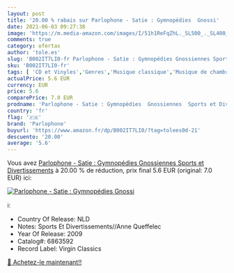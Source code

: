 ```yaml
---
layout: post
title: '20.00 % rabais sur Parlophone - Satie : Gymnopédies  Gnossi'
date: 2021-06-03 09:27:38
image: 'https://m.media-amazon.com/images/I/51h1ReFqZhL._SL500_._SL400_.jpg'
comments: true
category: ofertas
author: 'tole.es'
slug: 'B002IT7LI0-fr Parlophone - Satie : Gymnopédies Gnossiennes Sports et...'
sku: 'B002IT7LI0-fr'
tags: [ 'CD et Vinyles','Genres','Musique classique','Musique de chambre','parlophone', ]
actualPrice: 5.6 EUR
currency: EUR
price: 5.6
comparePrice: 7.0 EUR
prodname: 'Parlophone - Satie : Gymnopédies  Gnossiennes  Sports et Divertissements'
country: 'fr'
flag: '🇫🇷'
brand: 'Parlophone'
buyurl: 'https://www.amazon.fr/dp/B002IT7LI0/?tag=tolees0d-21'
descuento: '20.00'
average: '5.6'
---
```


Vous avez [Parlophone - Satie : Gymnopédies  Gnossiennes  Sports et Divertissements](https://www.amazon.fr/dp/B002IT7LI0/?tag=tolees0d-21)  à  20.00 % de réduction, prix final  5.6 EUR (original: 7.0 EUR) ici:

[![Parlophone - Satie : Gymnopédies  Gnossi](https://m.media-amazon.com/images/I/51h1ReFqZhL._SL500_._SL400_.jpg)](https://www.amazon.fr/dp/B002IT7LI0/?tag=tolees0d-21)

ℹ️:

- Country Of Release: NLD
- Notes: Sports Et Divertissements//Anne Queffelec
- Year Of Release: 2009
- Catalog#: 6863592
- Record Label: Virgin Classics

[🛒 Achetez-le maintenant!!](https://www.amazon.fr/dp/B002IT7LI0/?tag=tolees0d-21)
